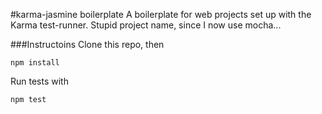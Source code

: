 #karma-jasmine boilerplate
A boilerplate for web projects set up with the Karma test-runner. Stupid project name, since I now use mocha...

###Instructoins
Clone this repo, then

```npm install```

Run tests with

```npm test```
